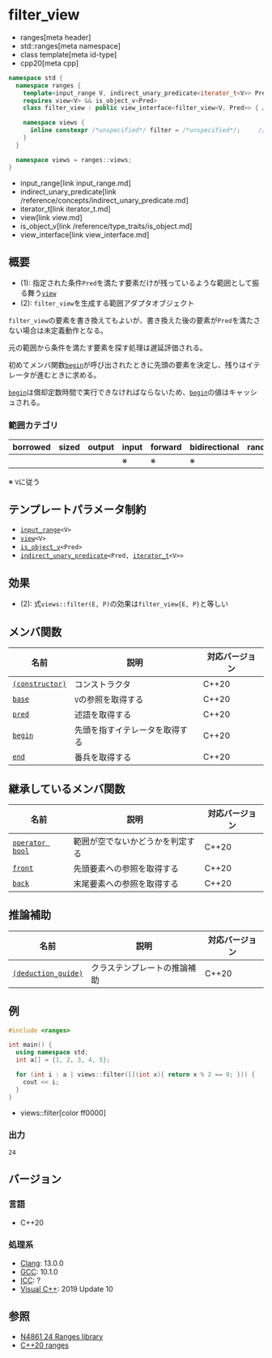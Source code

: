 # filter_view
* ranges[meta header]
* std::ranges[meta namespace]
* class template[meta id-type]
* cpp20[meta cpp]

```cpp
namespace std {
  namespace ranges {
    template<input_range V, indirect_unary_predicate<iterator_t<V>> Pred>
    requires view<V> && is_object_v<Pred>
    class filter_view : public view_interface<filter_view<V, Pred>> { …… }; // (1)

    namespace views {
      inline constexpr /*unspecified*/ filter = /*unspecified*/;     // (2)
    }
  }

  namespace views = ranges::views;
}
```
* input_range[link input_range.md]
* indirect_unary_predicate[link /reference/concepts/indirect_unary_predicate.md]
* iterator_t[link iterator_t.md]
* view[link view.md]
* is_object_v[link /reference/type_traits/is_object.md]
* view_interface[link view_interface.md]

## 概要
- (1): 指定された条件`Pred`を満たす要素だけが残っているような範囲として振る舞う[`view`](view.md)
- (2): `filter_view`を生成する範囲アダプタオブジェクト

`filter_view`の要素を書き換えてもよいが、書き換えた後の要素が`Pred`を満たさない場合は未定義動作となる。

元の範囲から条件を満たす要素を探す処理は遅延評価される。

初めてメンバ関数[`begin`](filter_view/begin.md.nolink)が呼び出されたときに先頭の要素を決定し、残りはイテレータが進むときに求める。

[`begin`](filter_view/begin.md.nolink)は償却定数時間で実行できなければならないため、[`begin`](filter_view/begin.md.nolink)の値はキャッシュされる。

### 範囲カテゴリ

| borrowed | sized | output | input | forward | bidirectional | random_access | contiguous | common | viewable | view |
|----------|-------|--------|-------|---------|---------------|---------------|------------|--------|----------|------|
|          |       |        | ※    | ※      | ※            |               |            | ※     | ○       | ○   |

※ `V`に従う

## テンプレートパラメータ制約

- [`input_range`](input_range.md)`<V>`
- [`view`](view.md)`<V>`
- [`is_object_v`](/reference/type_traits/is_object.md)`<Pred>`
- [`indirect_unary_predicate`](/reference/iterator/indirect_unary_predicate.md)`<Pred, `[`iterator_t`](iterator_t.md)`<V>>`

## 効果

- (2): 式`views::filter(E, P)`の効果は`filter_view{E, P}`と等しい

## メンバ関数

| 名前                                             | 説明                             | 対応バージョン |
|--------------------------------------------------|----------------------------------|----------------|
| [`(constructor)`](filter_view/op_constructor.md.nolink)  | コンストラクタ                   | C++20          |
| [`base`](filter_view/base.md.nolink)                     | `V`の参照を取得する              | C++20          |
| [`pred`](filter_view/pred.md.nolink)                     | 述語を取得する                   | C++20          |
| [`begin`](filter_view/begin.md.nolink)                   | 先頭を指すイテレータを取得する   | C++20          |
| [`end`](filter_view/end.md.nolink)                       | 番兵を取得する                   | C++20          |

## 継承しているメンバ関数

| 名前                                         | 説明                             | 対応バージョン |
|----------------------------------------------|----------------------------------|----------------|
| [`operator bool`](view_interface/op_bool.md) | 範囲が空でないかどうかを判定する | C++20          |
| [`front`](view_interface/front.md)           | 先頭要素への参照を取得する       | C++20          |
| [`back`](view_interface/back.md)             | 末尾要素への参照を取得する       | C++20          |

## 推論補助

| 名前                                                  | 説明                         | 対応バージョン |
|-------------------------------------------------------|------------------------------|----------------|
| [`(deduction_guide)`](filter_view/op_deduction_guide.md.nolink) | クラステンプレートの推論補助 | C++20          |

## 例
```cpp example
#include <ranges>

int main() {
  using namespace std;
  int a[] = {1, 2, 3, 4, 5};

  for (int i : a | views::filter([](int x){ return x % 2 == 0; })) {
    cout << i;
  }
}
```
* views::filter[color ff0000]

### 出力
```
24
```

## バージョン
### 言語
- C++20

### 処理系
- [Clang](/implementation.md#clang): 13.0.0
- [GCC](/implementation.md#gcc): 10.1.0
- [ICC](/implementation.md#icc): ?
- [Visual C++](/implementation.md#visual_cpp): 2019 Update 10

## 参照
- [N4861 24 Ranges library](https://timsong-cpp.github.io/cppwp/n4861/ranges)
- [C++20 ranges](https://techbookfest.org/product/5134506308665344)
